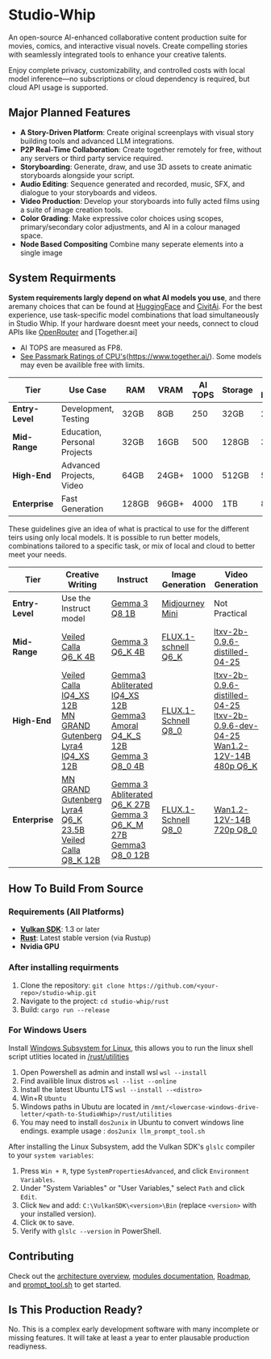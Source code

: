 # Studio-Whip
An open-source AI-enhanced collaborative content production suite for movies, comics, and interactive visual novels. Create compelling stories with seamlessly integrated tools to enhance your creative talents.

Enjoy complete privacy, customizability, and controlled costs with local model inference—no subscriptions or cloud dependency is required, but cloud API usage is supported.


## Major Planned Features
- **A Story-Driven Platform**:  Create original screenplays with visual story building tools and advanced LLM integrations.
- **P2P Real-Time Collaboration**: Create together remotely for free, without any servers or third party service required.
- **Storyboarding**: Generate, draw, and use 3D assets to create animatic storyboards alongside your script.
- **Audio Editing**: Sequence generated and recorded, music, SFX, and dialogue to your storyboards and videos.
- **Video Production**: Develop your storyboards into fully acted films using a suite of image creation tools.
- **Color Grading**: Make expressive color choices using scopes, primary/secondary color adjustments, and AI in a colour managed space.
- **Node Based Compositing** Combine many seperate elements into a single image


## System Requirments
**System requirements largly depend on what AI models you use**, and there aremany choices that can be found at [HuggingFace](https://huggingface.co/) and [CivitAi](https://civitai.com/). For the best experience, use task-specific model combinations that load simultaneously in Studio Whip. If your hardware doesnt meet your needs, connect to cloud APIs like [OpenRouter](https://openrouter.ai/) and [Together.ai]

- AI TOPS are measured as FP8.
- [See Passmark Ratings of CPU's](https://www.cpubenchmark.net/high_end_cpus.html)(https://www.together.ai/). Some models may even be availible free with limits. 

| **Tier** | **Use Case** | **RAM** | **VRAM** | **AI TOPS** | **Storage** | **CPU Performance** | 
|----------|--------------|---------|----------|-------------|-------------|---------------------|
**Entry-Level** | Development, Testing | 32GB | 8GB | 250 | 32GB | 20K+ |
**Mid-Range** | Education, Personal Projects | 32GB | 16GB | 500 | 128GB | 30K+ |
**High-End** | Advanced Projects, Video | 64GB | 24GB+ | 1000 | 512GB | 50k+ |
**Enterprise** | Fast Generation | 128GB | 96GB+ | 4000 | 1TB | 80K+ |

These guidelines give an idea of what is practical to use for the different teirs using only local models. It is possible to run better models, combinations tailored to a specific task, or mix of local and cloud to better meet your needs.

|**Tier**        |**Creative Writing** |**Instruct** |**Image Generation** |**Video Generation**                                                                                                            |
|----------------|---------------------|-------------|---------------------|---------------------|
|**Entry-Level** |Use the Instruct model|[Gemma 3 Q8 1B](https://huggingface.co/unsloth/gemma-3-1b-it-GGUF)|[Midjourney Mini](openskyml/midjourney-mini)| Not Practical
|**Mid-Range**   |[Veiled Calla Q6_K 4B](https://huggingface.co/mradermacher/Veiled-Calla-4B-i1-GGUF) | [Gemma 3 Q6_K 4B](https://huggingface.co/unsloth/gemma-3-4b-it-GGUF) | [FLUX.1-schnell Q6_K](https://huggingface.co/city96/FLUX.1-schnell-gguf) | [ltxv-2b-0.9.6-distilled-04-25](https://huggingface.co/Lightricks/LTX-Video/blob/main/ltxv-2b-0.9.6-distilled-04-25.safetensors)
|**High-End**    |[Veiled Calla IQ4_XS 12B](https://huggingface.co/mradermacher/Veiled-Calla-12B-i1-GGUF)<br>[MN GRAND Gutenberg Lyra4 IQ4_XS 12B](https://huggingface.co/mradermacher/MN-GRAND-Gutenberg-Lyra4-Lyra-12B-DARKNESS-i1-GGUF) | [Gemma3 Abliterated IQ4_XS 12B](https://huggingface.co/mradermacher/gemma-3-12b-it-abliterated-i1-GGUF)<br>[Gemma3 Amoral Q4_K_S 12B](https://huggingface.co/bartowski/soob3123_amoral-gemma3-12B-GGUF)<br>[Gemma 3 Q8_0 4B](https://huggingface.co/unsloth/gemma-3-4b-it-GGUF)| [FLUX.1-Schnell Q8_0](https://huggingface.co/city96/FLUX.1-schnell-gguf) | [ltxv-2b-0.9.6-distilled-04-25](https://huggingface.co/Lightricks/LTX-Video/blob/main/ltxv-2b-0.9.6-distilled-04-25.safetensors)<br>[ltxv-2b-0.9.6-dev-04-25](https://huggingface.co/Lightricks/LTX-Video/blob/main/ltxv-2b-0.9.6-dev-04-25.safetensors)<br>[Wan1.2-12V-14B 480p Q6_K](https://huggingface.co/city96/Wan2.1-I2V-14B-480P-gguf)
|**Enterprise**  |[MN GRAND Gutenberg Lyra4 Q6_K 23.5B](https://huggingface.co/DavidAU/MN-GRAND-Gutenberg-Lyra4-Lyra-23.5B-GGUF)<br>[Veiled Calla Q8_K 12B](https://huggingface.co/soob3123/Veiled-Calla-12B-gguf) | [Gemma 3 Abliterated Q6_K 27B](https://huggingface.co/mlabonne/gemma-3-27b-it-abliterated-GGUF)<br>[Gemma 3 Q6_K_M 27B](https://huggingface.co/unsloth/gemma-3-27b-it-GGUF/)<br>[Gemma3 Q8_0 12B](https://huggingface.co/unsloth/gemma-3-12b-it-GGUF) | [FLUX.1-Schnell Q8_0](https://huggingface.co/city96/FLUX.1-schnell-gguf) | [Wan1.2-12V-14B 720p Q8_0](https://huggingface.co/city96/Wan2.1-I2V-14B-720P-gguf)

## How To Build From Source

### Requirements (All Platforms)
- [**Vulkan SDK**](https://vulkan.lunarg.com/sdk/home): 1.3 or later
- [**Rust**](https://www.rust-lang.org/tools/install): Latest stable version (via Rustup)
- **Nvidia GPU**

### After installing requirments
1. Clone the repository: `git clone https://github.com/<your-repo>/studio-whip.git`
2. Navigate to the project: `cd studio-whip/rust`
3. Build: `cargo run --release`

### For Windows Users
Install [Windows Subsystem for Linux](https://learn.microsoft.com/en-us/windows/wsl/), this allows you to run the linux shell script utlities located in [/rust/utilities](https://github.com/MrScripty/Studio-Whip/tree/main/rust/utilities)

1. Open Powershell as admin and install wsl ```wsl --install```
2. Find availible linux distros ```wsl --list --online```
3. Install the latest Ubuntu LTS ```wsl --install --<distro>```
4. Win+R ```Ubuntu```
5. Windows paths in Ubutu are located in ```/mnt/<lowercase-windows-drive-letter/<path-to-StudioWhip>/rust/utilities```
6. You may need to install ```dos2unix``` in Ubuntu to convert windows line endings. example usage : ```dos2unix llm_prompt_tool.sh```

 After installing the Linux Subsystem, add the Vulkan SDK's `glslc` compiler to your ```system variables```:

1. Press `Win + R`, type `SystemPropertiesAdvanced`, and click `Environment Variables`.
2. Under "System Variables" or "User Variables," select `Path` and click `Edit`.
3. Click `New` and add: `C:\VulkanSDK\<version>\Bin` (replace `<version>` with your installed version).
4. Click `OK` to save.
5. Verify with `glslc --version` in PowerShell.

## Contributing
Check out the [architecture overview](https://github.com/MrScripty/Studio-Whip/blob/main/rust/documentation/architecture.md), [modules documentation](https://github.com/MrScripty/Studio-Whip/blob/main/rust/documentation/modules.md), [Roadmap](https://github.com/MrScripty/Studio-Whip/blob/main/rust/documentation/roadmap.md), and [prompt_tool.sh](https://github.com/MrScripty/Studio-Whip/tree/main/rust/utilities) to get started.

## Is This Production Ready?

No. This is a complex early development software with many incomplete or missing features. It will take at least a year to enter plausable production readiyness.
